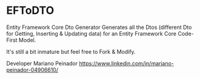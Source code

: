 # EFToDTO
Entity Framework Core Dto Generator
Generates all the Dtos (different Dto for Getting, Inserting &amp; Updating data) for an Entity Framework Core Code-First Model.

It's still a bit inmature but feel free to Fork & Modify.

Developer
Mariano Peinador
https://www.linkedin.com/in/mariano-peinador-04906610/
